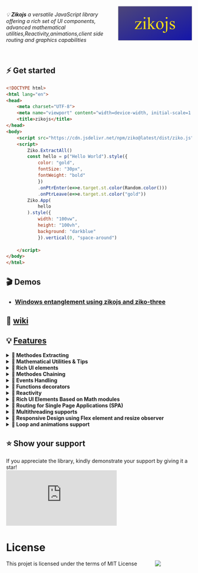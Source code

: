 <img src="docs/assets/zikojs.png" width="200" align="right" alt="zikojs logo">

*💡 **Zikojs** a versatile JavaScript library offering a rich set of UI components, advanced mathematical utilities,Reactivity,animations,client side routing and graphics capabilities* 

<br>

## ⚡ Get started
```html
<!DOCTYPE html>
<html lang="en">
<head>
    <meta charset="UTF-8">
    <meta name="viewport" content="width=device-width, initial-scale=1.0">
    <title>zikojs</title>
</head>
<body>
    <script src="https://cdn.jsdelivr.net/npm/ziko@latest/dist/ziko.js"></script>
    <script>
        Ziko.ExtractAll()
        const hello = p("Hello World").style({
            color: "gold",
            fontSize: "30px",
            fontWeight: "bold"
            })
            .onPtrEnter(e=>e.target.st.color(Random.color()))
            .onPtrLeave(e=>e.target.st.color("gold"))
        Ziko.App(
            hello
        ).style({
            width: "100vw",
            height: "100vh",
            background: "darkblue"
            }).vertical(0, "space-around")
        
    </script>
</body>
</html>
```

## 🎬 Demos 
- ### [  Windows entanglement using zikojs and ziko-three ](https://www.linkedin.com/feed/update/urn:li:activity:7144023650394918913/) 

## 📃 [wiki](https://github.com/zakarialaoui10/ziko.js/wiki/Math-Functions)

## 💡 [Features]() 
<details>
 <summary>
  <strong> 🔰 Methodes Extracting  </strong>
 </summary>
 
 ```js
 Ziko.ExtractAll()
 // if you want to extract only UI methodes you can use Ziko.UI.Extractll()
```
🏷️ This method simplifies syntax by extracting all UI, Math, Time, Graphics, and other methods within the Ziko framework. Instead of writing specific namespace prefixes like `Ziko.UI.text("Hi")` , `Ziko.Math.complex(1,2)` , `Ziko.Math.matrix([[1,2],[2,3]])`, you can directly use simplified syntax such as `text("Hi")` , `complex(1,1)` and `matrix([[1,2],[2,3]])`.

⚠️ Be careful with this method because it will overwrite any existing global or local variables and functions with the same names as the extracted methods. 
</details>

<details>
 <summary>
  <strong> 🔰 Mathematical Utilities & Tips </strong>
 </summary>

 ### mapfun  
 📝 Javascript provides a built-in Math module with various functions. 

⚠️However, there is room for improvement in terms of efficiency. For instance, the Math.sqrt(x) function can calculate the square root of a number x, but it has limitations such as the inability to accept multiple parameters and the inability to map the function to different data types like Arrays and Objects.

💡 In zikojs, I have addressed these limitations, providing a more versatile and efficient solution.

📋 Example : 
|zikojs|Vanilla js Equivalent|
|-|-|
|`sqrt(9)`|`sqrt(9)`|
|`sqrt(4,9,16)`|`[Math.sqrt(4),Math.sqrt(9),Math.sqrt(16)]`|
|`sqrt([4,9,16])`|`[Math.sqrt(4),Math.sqrt(9),Math.sqrt(16)]`|
|`sqrt([4,9],16)`|`[[Math.sqrt(4),Math.sqrt(9)],Math.sqrt(16)]`|
|`sqrt({x:4,y:9})`|`{x:sqrt(4),sqrt(9)}`|


📢 Generally, zikojs allows you to input an infinite number of parameters, including deep arrays, objects, Maps, Sets, and more. The return value retains the input structure and calculates the result for each element accordingly.

📋 For Example : 
```js
sqrt({
    a:1,
    b:2,
    c:[3,4],
    d:[[
        [5,6]
        ]],
    e:{
        f:[
            {g:7}
            ]
    },
    h:new Map([["i",8],["j",9]]),
    k:{
        l:{
            m:new Set([10,11])
        },
        n:[12]
    }
})
```
This would return : 
```js
{
    a:sqrt(1),
    b:sqrt(2),
    c:[sqrt(3),sqrt(4)],
    d:[[
        [sqrt(5),sqrt(6)]
        ]],
    e:{
        f:[
            {g:sqrt(7)}
            ]
    },
    h:new Map([["i",sqrt(8)],["j",sqrt(9)]]),
    k:{
        l:{
            m:new Set([sqrt(10),sqrt(11)])
        },
        n:[sqrt(12)]
    }
}
```

💡 You can apply this approach to build your custom function ;
```js
 import {mapfun} from "ziko";
 const parabolic_func=(a,b,c,x)=>a*(x**2)+b*x+c;
 const parabol=(a,b,c,...X)=>mapfun(n=>parabolic_func(a,b,c,n),...X)
 const a=-1.5,b=2,c=3;
 X0=[0,1,2,3];
 X1={x10:0,x11:1,x12:2,x13:3}
 console.log(parabol(a,b,c,X0));
 // [3,3,1,3]
 console.log(parabol(a,b,c,X1));
 // {x10: 3,x11: 3,x12: 1,x13: -3}
 console.log(parabol(a,b,c,X0,X1))
 /*
 [
    [3,3,1,3],
    {x10: 3,x11: 3,x12: 1,x13: -3}
    ]
 */
```
Or you can use the currying syntaxe :
```js
 import {mapfun} from "ziko";
 const parabolic_func=(a,b,c,x)=>a*(x**2)+b*x+c;
 const map_parabolic_func=(a,b,c)=>(...X)=>mapfun(n=>parabolic_func(a,b,c,n),...X);
 const a=-1.5,b=2,c=3;
 const X=[0,1,2,3];
 console.log(parabolic_func(a,b,c)(X));
 // [3,3,1,3]
```

You may not necessarily rely on the mapfun utility every time, as ZikoJS offers a variety of built-in mathematical functions that built on the top of `mapfun` and the Math module in javascript .

Here you will find the built in Mathematic functions in zikojs

`abs(...x)`,`sqrt(...x)`,`pow(x,n)`,`sqrtn(x,n)`,`e(...x)`,`ln(...x)`,`cos(...x)`,`sin(...x)`,`tan(...x)`,`sinc(...x)`,`acos(...x)`,`asin(...x)`,`atan(...x)`,`cosh(...x)`,`sinh(...x)`,`acosh(...x)`,`asinh(...x)`,`atanh(...x)`,`cot(...x)`,`sec(...x)`,`csc(...x)`,`acot(...x)`,`coth(...x)`,`acosh(...x)`,`asinh(...x)`,`atanh(...x)`,`atan2(x,y,?rad)`,`hypot(...x)`,`min(...x)`,`max(...x)`,`sign(...x)`,`sig(...x)`,`fact(...x)`,`round(...x)`,`floor(...x)`,`ceil(...x)`

### Matrix
### Complex
</details>
<details>
 <summary>
  <strong> 🔰 Rich UI elements </strong>
 </summary>
</details>
<details>
 <summary>
  <strong> 🔰 Methodes Chaining </strong>
 </summary>
 
  ```js
   text("hello world")
  .style({ color: "red" })
  .onPtrMove(useThrottle(() => console.log("hi")));
```
 </details>

<details>
 <summary>
  <strong> 🔰 Events Handling</strong>
 </summary>

 Example of creating simple Paint sketch using canvas and pointer events : 
```js
const Scene=Canvas().view(-10,-10,10,10).size(500,500).adjust()
c.onPtrDown(e=>{
    c.ctx.beginPath()
    c.ctx.moveTo(
        map(e.dx,0,c.element.offsetWidth,c.Xmin,c.Xmax),
        map(e.dy,0,c.element.offseHeight,c.Ymin,c.Ymax)
        )
})
c.onPtrMove(e=>{
    if(e.isDown){
        const x=map(e.mx,0,c.element.offsetWidth,c.axisMatrix[0][0],c.axisMatrix[1][0])
        const y=map(e.my,0,c.element.offsetHeight,c.axisMatrix[1][1],c.axisMatrix[0][1])
        c.append(canvasCircle(x,y,1).color({fill:"#5555AA"}).fill())
   }
c.onPtrUp(()=>{})
  ```
</details>

<details>
 <summary>
  <strong> 🔰 Functions decorators </strong>
 </summary>

 ```js
   const inp=input().onKeyDown(throttle(e=>console.log(e.kd),1000));
   ```
</details>

<details>
 <summary>
  <strong> 🔰 Reactivity </strong>
 </summary>

 ### Events
 ### Observers
 ### Use

</details>

<details>
 <summary>
  <strong> 🔰 Rich UI Elements Based on Math modules </strong>
 </summary>
     for example in `Table` you can use methodes like `hsatck` `vstack` `transpose` ...
</details>

<details>
 <summary>
  <strong> 🔰 Routing for Single Page Applications (SPA) </strong>
 </summary>

```js
const main= Ziko.App()
const p1=Section()
const p2=Section()
S=Ziko.SPA(
   main,{
     "/page1":p1,
     "/page2":p2
 })
// You can use regex to define routes
S.get(
 pattern,
 path=>handler(path)
)
 ```

***⚠️ Ensure that your server serves only the index page for all incoming requests.*** 

***💡 Example using expressjs :***

```js
 app.get('*', (req , res) => {
  res.sendFile(path.join(__dirname, 'public', 'index.html'));
});
```
</details>

<details>
 <summary>
  <strong>🔰 Multithreading supports</strong>
 </summary>

 ```js
useThread(() => {
  s = 0;
  for (i = 0; i < 10000000000; i++) s += i;
  return s;
}, console.log);
 ```
</details>

<details>
 <summary>
  <strong> 🔰 Responsive Design using Flex element and resize observer </strong>
 </summary>
</details>

<details>
 <summary>
  <strong> 🔰 Loop and animations support </strong>
 </summary>
</details>



## ⭐️ Show your support <a name="support"></a>

If you appreciate the library, kindly demonstrate your support by giving it a star!<br>
[![Star](https://img.shields.io/github/stars/zakarialaoui10/ziko.js?style=social)](https://github.com/zakarialaoui10/ziko.js)
 
# License 
This projet is licensed under the terms of MIT License 
<img src="https://img.shields.io/github/license/zakarialaoui10/zikojs?color=rgb%2820%2C21%2C169%29" width="100" align="right">

 






